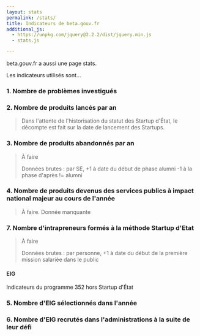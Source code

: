 ```yaml
---
layout: stats
permalink: /stats/
title: Indicateurs de beta.gouv.fr
additional_js:
  - https://unpkg.com/jquery@2.2.2/dist/jquery.min.js
  - stats.js

---
```


beta.gouv.fr a aussi une page stats.

Les indicateurs utilisés sont…

### 1. Nombre de problèmes investigués

<ul id="starts">
</ul>

### 2. Nombre de produits lancés par an

<ul id="constructions">
</ul>

> Dans l'attente de l'historisation du statut des Startup d'État, le décompte est fait sur la date de lancement des Startups.

### 3. Nombre de produits abandonnés par an

> À faire
>
> Données brutes : par SE, +1 à date du début de phase alumni -1 à la phase d'après != alumni

### 4. Nombre de produits devenus des services publics à impact national majeur au cours de l'année

> À faire.
> Donnée manquante

### 7. Nombre d'intrapreneurs formés à la méthode Startup d'Etat

> À faire
> 
> Données brutes : par personne, +1 à  date du début de la première mission salariée dans le public

#### EIG

Indicateurs du programme 352 hors Startup d'État

### 5. Nombre d'EIG sélectionnés dans l'année
### 6. Nombre d'EIG recrutés dans l'administrations à la suite de leur défi


